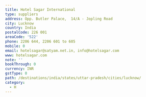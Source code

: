 ```yaml
---
title: Hotel Sagar International
type: suppliers
address: Opp. Butler Palace,  14/A - Jopling Road
city: Lucknow
country: India
postalCode: 226 001
areaCode: '522'
phone: 2206 644, 2206 601 to 605
mobile: 0
email: hotelsagar@satyam.net.in, info@hotelsagar.com
www: hotelsagar.com
note: ''
bookThrough: 0
currency: INR
gstType: 0
path: /destinations/india/states/uttar-pradesh/cities/lucknow/
category:
  - H
---
```


